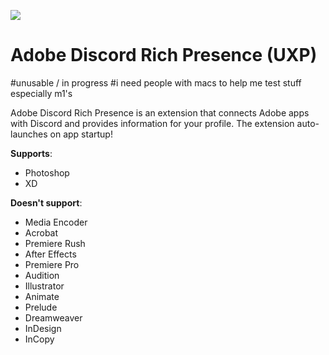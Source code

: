 ![](https://github.com/lolitee/adobe-discord-rpc/blob/master/demo/demo.gif?raw=true)
# Adobe Discord Rich Presence (UXP)

#unusable / in progress
#i need people with macs to help me test stuff especially m1's

Adobe Discord Rich Presence is an extension that connects Adobe apps with Discord and provides information for your profile. The extension auto-launches on app startup!

**Supports**:
- Photoshop
- XD

**Doesn't support**:
- Media Encoder
- Acrobat
- Premiere Rush
- After Effects
- Premiere Pro
- Audition
- Illustrator
- Animate 
- Prelude
- Dreamweaver 
- InDesign
- InCopy


